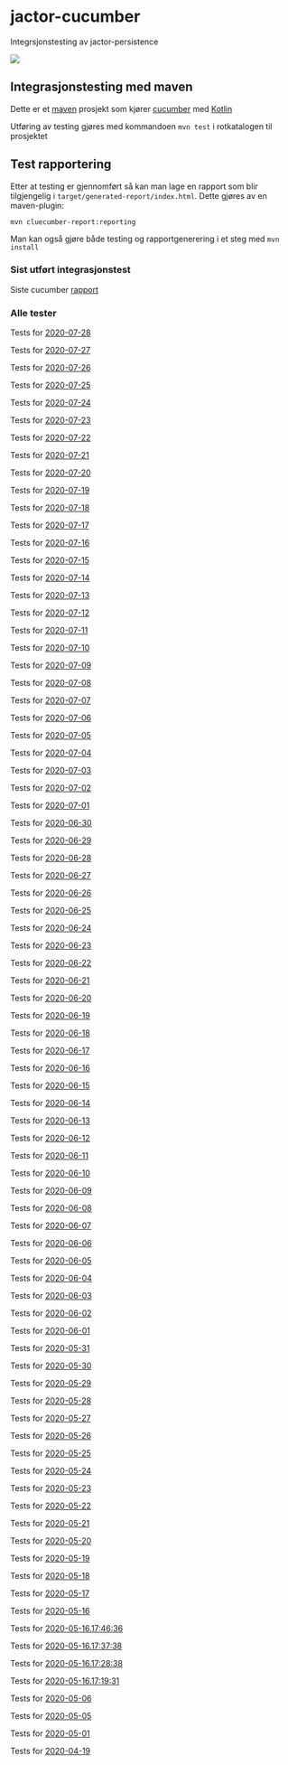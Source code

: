# jactor-cucumber
Integrsjonstesting av jactor-persistence

![](https://github.com/jactor-rises/jactor-cucumber/workflows/bump%20version/badge.svg)

## Integrasjonstesting med maven
Dette er et [maven](https://maven.apache.org) prosjekt som kjører [cucumber](https://cucumber.io) med [Kotlin](https://kotlinlang.org)

Utføring av testing gjøres med kommandoen `mvn test` i rotkatalogen til prosjektet

## Test rapportering

Etter at testing er gjennomført så kan man lage en rapport som blir tilgjengelig i
`target/generated-report/index.html`. Dette gjøres av en maven-plugin:
```
mvn cluecumber-report:reporting
```
Man kan også gjøre både testing og rapportgenerering i et steg med `mvn install`

### Sist utført integrasjonstest

Siste cucumber [rapport](https://jactor-rises.github.io/jactor-cucumber/latest)

### Alle tester

Tests for [2020-07-28](https://jactor-rises.github.io/jactor-cucumber/generated/2020-07-28/)

Tests for [2020-07-27](https://jactor-rises.github.io/jactor-cucumber/generated/2020-07-27/)

Tests for [2020-07-26](https://jactor-rises.github.io/jactor-cucumber/generated/2020-07-26/)

Tests for [2020-07-25](https://jactor-rises.github.io/jactor-cucumber/generated/2020-07-25/)

Tests for [2020-07-24](https://jactor-rises.github.io/jactor-cucumber/generated/2020-07-24/)

Tests for [2020-07-23](https://jactor-rises.github.io/jactor-cucumber/generated/2020-07-23/)

Tests for [2020-07-22](https://jactor-rises.github.io/jactor-cucumber/generated/2020-07-22/)

Tests for [2020-07-21](https://jactor-rises.github.io/jactor-cucumber/generated/2020-07-21/)

Tests for [2020-07-20](https://jactor-rises.github.io/jactor-cucumber/generated/2020-07-20/)

Tests for [2020-07-19](https://jactor-rises.github.io/jactor-cucumber/generated/2020-07-19/)

Tests for [2020-07-18](https://jactor-rises.github.io/jactor-cucumber/generated/2020-07-18/)

Tests for [2020-07-17](https://jactor-rises.github.io/jactor-cucumber/generated/2020-07-17/)

Tests for [2020-07-16](https://jactor-rises.github.io/jactor-cucumber/generated/2020-07-16/)

Tests for [2020-07-15](https://jactor-rises.github.io/jactor-cucumber/generated/2020-07-15/)

Tests for [2020-07-14](https://jactor-rises.github.io/jactor-cucumber/generated/2020-07-14/)

Tests for [2020-07-13](https://jactor-rises.github.io/jactor-cucumber/generated/2020-07-13/)

Tests for [2020-07-12](https://jactor-rises.github.io/jactor-cucumber/generated/2020-07-12/)

Tests for [2020-07-11](https://jactor-rises.github.io/jactor-cucumber/generated/2020-07-11/)

Tests for [2020-07-10](https://jactor-rises.github.io/jactor-cucumber/generated/2020-07-10/)

Tests for [2020-07-09](https://jactor-rises.github.io/jactor-cucumber/generated/2020-07-09/)

Tests for [2020-07-08](https://jactor-rises.github.io/jactor-cucumber/generated/2020-07-08/)

Tests for [2020-07-07](https://jactor-rises.github.io/jactor-cucumber/generated/2020-07-07/)

Tests for [2020-07-06](https://jactor-rises.github.io/jactor-cucumber/generated/2020-07-06/)

Tests for [2020-07-05](https://jactor-rises.github.io/jactor-cucumber/generated/2020-07-05/)

Tests for [2020-07-04](https://jactor-rises.github.io/jactor-cucumber/generated/2020-07-04/)

Tests for [2020-07-03](https://jactor-rises.github.io/jactor-cucumber/generated/2020-07-03/)

Tests for [2020-07-02](https://jactor-rises.github.io/jactor-cucumber/generated/2020-07-02/)

Tests for [2020-07-01](https://jactor-rises.github.io/jactor-cucumber/generated/2020-07-01/)

Tests for [2020-06-30](https://jactor-rises.github.io/jactor-cucumber/generated/2020-06-30/)

Tests for [2020-06-29](https://jactor-rises.github.io/jactor-cucumber/generated/2020-06-29/)

Tests for [2020-06-28](https://jactor-rises.github.io/jactor-cucumber/generated/2020-06-28/)

Tests for [2020-06-27](https://jactor-rises.github.io/jactor-cucumber/generated/2020-06-27/)

Tests for [2020-06-26](https://jactor-rises.github.io/jactor-cucumber/generated/2020-06-26/)

Tests for [2020-06-25](https://jactor-rises.github.io/jactor-cucumber/generated/2020-06-25/)

Tests for [2020-06-24](https://jactor-rises.github.io/jactor-cucumber/generated/2020-06-24/)

Tests for [2020-06-23](https://jactor-rises.github.io/jactor-cucumber/generated/2020-06-23/)

Tests for [2020-06-22](https://jactor-rises.github.io/jactor-cucumber/generated/2020-06-22/)

Tests for [2020-06-21](https://jactor-rises.github.io/jactor-cucumber/generated/2020-06-21/)

Tests for [2020-06-20](https://jactor-rises.github.io/jactor-cucumber/generated/2020-06-20/)

Tests for [2020-06-19](https://jactor-rises.github.io/jactor-cucumber/generated/2020-06-19/)

Tests for [2020-06-18](https://jactor-rises.github.io/jactor-cucumber/generated/2020-06-18/)

Tests for [2020-06-17](https://jactor-rises.github.io/jactor-cucumber/generated/2020-06-17/)

Tests for [2020-06-16](https://jactor-rises.github.io/jactor-cucumber/generated/2020-06-16/)

Tests for [2020-06-15](https://jactor-rises.github.io/jactor-cucumber/generated/2020-06-15/)

Tests for [2020-06-14](https://jactor-rises.github.io/jactor-cucumber/generated/2020-06-14/)

Tests for [2020-06-13](https://jactor-rises.github.io/jactor-cucumber/generated/2020-06-13/)

Tests for [2020-06-12](https://jactor-rises.github.io/jactor-cucumber/generated/2020-06-12/)

Tests for [2020-06-11](https://jactor-rises.github.io/jactor-cucumber/generated/2020-06-11/)

Tests for [2020-06-10](https://jactor-rises.github.io/jactor-cucumber/generated/2020-06-10/)

Tests for [2020-06-09](https://jactor-rises.github.io/jactor-cucumber/generated/2020-06-09/)

Tests for [2020-06-08](https://jactor-rises.github.io/jactor-cucumber/generated/2020-06-08/)

Tests for [2020-06-07](https://jactor-rises.github.io/jactor-cucumber/generated/2020-06-07/)

Tests for [2020-06-06](https://jactor-rises.github.io/jactor-cucumber/generated/2020-06-06/)

Tests for [2020-06-05](https://jactor-rises.github.io/jactor-cucumber/generated/2020-06-05/)

Tests for [2020-06-04](https://jactor-rises.github.io/jactor-cucumber/generated/2020-06-04/)

Tests for [2020-06-03](https://jactor-rises.github.io/jactor-cucumber/generated/2020-06-03/)

Tests for [2020-06-02](https://jactor-rises.github.io/jactor-cucumber/generated/2020-06-02/)

Tests for [2020-06-01](https://jactor-rises.github.io/jactor-cucumber/generated/2020-06-01/)

Tests for [2020-05-31](https://jactor-rises.github.io/jactor-cucumber/generated/2020-05-31/)

Tests for [2020-05-30](https://jactor-rises.github.io/jactor-cucumber/generated/2020-05-30/)

Tests for [2020-05-29](https://jactor-rises.github.io/jactor-cucumber/generated/2020-05-29/)

Tests for [2020-05-28](https://jactor-rises.github.io/jactor-cucumber/generated/2020-05-28/)

Tests for [2020-05-27](https://jactor-rises.github.io/jactor-cucumber/generated/2020-05-27/)

Tests for [2020-05-26](https://jactor-rises.github.io/jactor-cucumber/generated/2020-05-26/)

Tests for [2020-05-25](https://jactor-rises.github.io/jactor-cucumber/generated/2020-05-25/)

Tests for [2020-05-24](https://jactor-rises.github.io/jactor-cucumber/generated/2020-05-24/)

Tests for [2020-05-23](https://jactor-rises.github.io/jactor-cucumber/generated/2020-05-23/)

Tests for [2020-05-22](https://jactor-rises.github.io/jactor-cucumber/generated/2020-05-22/)

Tests for [2020-05-21](https://jactor-rises.github.io/jactor-cucumber/generated/2020-05-21/)

Tests for [2020-05-20](https://jactor-rises.github.io/jactor-cucumber/generated/2020-05-20/)

Tests for [2020-05-19](https://jactor-rises.github.io/jactor-cucumber/generated/2020-05-19/)

Tests for [2020-05-18](https://jactor-rises.github.io/jactor-cucumber/generated/2020-05-18/)

Tests for [2020-05-17](https://jactor-rises.github.io/jactor-cucumber/generated/2020-05-17/)

Tests for [2020-05-16](https://jactor-rises.github.io/jactor-cucumber/generated/2020-05-16/)

Tests for [2020-05-16.17:46:36](https://jactor-rises.github.io/jactor-cucumber/generated/2020-05-16.17:46:36/)

Tests for [2020-05-16.17:37:38](https://jactor-rises.github.io/jactor-cucumber/generated/2020-05-16.17:37:38/)

Tests for [2020-05-16.17:28:38](https://jactor-rises.github.io/jactor-cucumber/generated/2020-05-16.17:28:38/)

Tests for [2020-05-16.17:19:31](https://jactor-rises.github.io/jactor-cucumber/generated/2020-05-16.17:19:31/)

Tests for [2020-05-06](https://jactor-rises.github.io/jactor-cucumber/generated/2020-05-06/)

Tests for [2020-05-05](https://jactor-rises.github.io/jactor-cucumber/generated/2020-05-05/)

Tests for [2020-05-01](https://jactor-rises.github.io/jactor-cucumber/generated/2020-05-01/)

Tests for [2020-04-19](https://jactor-rises.github.io/jactor-cucumber/generated/2020-04-19/)

